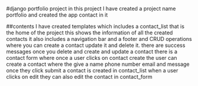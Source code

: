 #django portfolio project
in this project I have created a project name portfolio and created the app contact in it

##contents
I have created templates which includes a contact_list that is the home of the project this shows the information of all the created contacts it also includes a navigation bar and a footer and CRUD operations where you can create a contact update it and delete it.
there are success messages once you delete and create and update a contact
there is a contact form where once a user clicks on contact create the user can create a contact where the give a name phone number email and message once they click submit a contact is created in contact_list
when a user clicks on edit they can also edit the contact in contact_form
